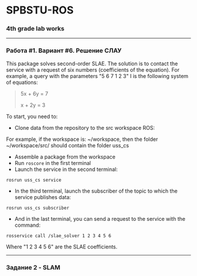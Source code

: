 # SPBSTU-ROS
### 4th grade lab works

---

### Работа #1. Вариант #6. Решение СЛАУ

This package solves second-order SLAE. 
The solution is to contact the service with a request of six numbers (coefficients of the equation).
For example, a query with the parameters "5 6 7 1 2 3" I is the following system of equations:
> 5x + 6y = 7
> 
> x + 2y = 3

To start, you need to:
- Clone data from the repository to the src workspace ROS:

For example, if the workspace is: ~/workspace, then the folder ~/workspace/src/ should contain the folder uss_cs

- Assemble a package from the workspace
- Run `roscore` in the first terminal
- Launch the service in the second terminal:

`rosrun uss_cs service`

- In the third terminal, launch the subscriber of the topic to which the service publishes data:

`rosrun uss_cs subscriber`

- And in the last terminal, you can send a request to the service with the command: 

`rosservice call /slae_solver 1 2 3 4 5 6`

Where "1 2 3 4 5 6" are the SLAE coefficients.

---

### Задание 2 - SLAM

